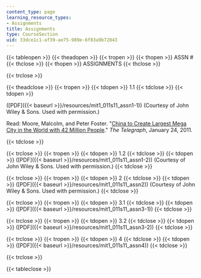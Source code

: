 ```yaml
---
content_type: page
learning_resource_types:
- Assignments
title: Assignments
type: CourseSection
uid: 33dce1c1-af39-ae75-989e-6f83a9b72843
---
```


{{< tableopen >}}
{{< theadopen >}}
{{< tropen >}}
{{< thopen >}}
ASSN #
{{< thclose >}}
{{< thopen >}}
ASSIGNMENTS
{{< thclose >}}

{{< trclose >}}

{{< theadclose >}}
{{< tropen >}}
{{< tdopen >}}
1.1
{{< tdclose >}}
{{< tdopen >}}


([PDF]({{< baseurl >}}/resources/mit1_011s11_assn1-1)) (Courtesy of John Wiley & Sons. Used with permission.)

Read: Moore, Malcolm, and Peter Foster. "[China to Create Largest Mega City in the World with 42 Million People](http://www.telegraph.co.uk/news/worldnews/asia/china/8278315/China-to-create-largest-mega-city-in-the-world-with-42-million-people.html)." _The Telegraph_, January 24, 2011.


{{< tdclose >}}

{{< trclose >}}
{{< tropen >}}
{{< tdopen >}}
1.2
{{< tdclose >}}
{{< tdopen >}}
([PDF]({{< baseurl >}}/resources/mit1_011s11_assn1-2)) (Courtesy of John Wiley & Sons. Used with permission.)
{{< tdclose >}}

{{< trclose >}}
{{< tropen >}}
{{< tdopen >}}
2
{{< tdclose >}}
{{< tdopen >}}
([PDF]({{< baseurl >}}/resources/mit1_011s11_assn2)) (Courtesy of John Wiley & Sons. Used with permission.)
{{< tdclose >}}

{{< trclose >}}
{{< tropen >}}
{{< tdopen >}}
3.1
{{< tdclose >}}
{{< tdopen >}}
([PDF]({{< baseurl >}}/resources/mit1_011s11_assn3-1))
{{< tdclose >}}

{{< trclose >}}
{{< tropen >}}
{{< tdopen >}}
3.2
{{< tdclose >}}
{{< tdopen >}}
([PDF]({{< baseurl >}}/resources/mit1_011s11_assn3-2))
{{< tdclose >}}

{{< trclose >}}
{{< tropen >}}
{{< tdopen >}}
4
{{< tdclose >}}
{{< tdopen >}}
([PDF]({{< baseurl >}}/resources/mit1_011s11_assn4))
{{< tdclose >}}

{{< trclose >}}

{{< tableclose >}}
